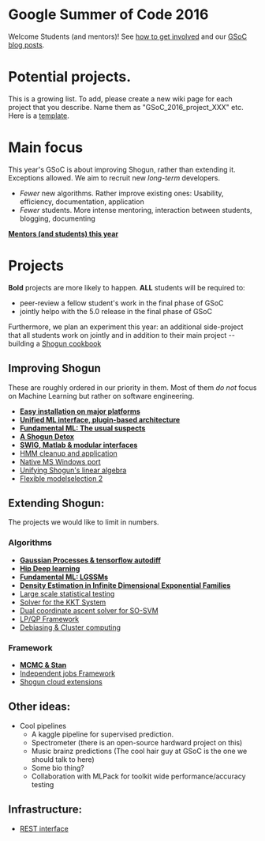 # Google Summer of Code 2016
Welcome Students (and mentors)! See [how to get involved](https://github.com/shogun-toolbox/shogun/wiki/Getting-involved) and our [GSoC blog posts](https://github.com/shogun-toolbox/shogun/wiki/GSoC-follow-up-blog-posts).

# Potential projects.
This is a growing list. To add, please create a new wiki page for each project that you describe. Name them as "GSoC_2016_project_XXX" etc. Here is a [template](GSoC_project_template).

# Main focus
This year's GSoC is about improving Shogun, rather than extending it. Exceptions allowed. We aim to recruit new *long-term* developers.

 * *Fewer* new algorithms. Rather improve existing ones: Usability, efficiency, documentation, application
 * *Fewer* students. More intense mentoring, interaction between students, blogging, documenting

**[Mentors (and students) this year](GSoC_2016_mentors_students)**

# Projects
**Bold** projects are more likely to happen. **ALL** students will be required to:

 * peer-review a fellow student's work in the final phase of GSoC
 * jointly helpo with the 5.0 release in the final phase of GSoC

Furthermore, we plan an experiment this year: an additional side-project that all students work on jointly and in addition to their main project -- building a [Shogun cookbook](GSoC_2016_project_cookbook)

## Improving Shogun
These are roughly ordered in our priority in them. Most of them *do not* focus on Machine Learning but rather on software engineering.

 * [**Easy installation on major platforms**](GSoC_2015_project_installation)
 * [**Unified ML interface, plugin-based architecture**](GSoC_2015_plugin)
 * [**Fundamental ML: The usual suspects**](GSoC_2016_project_fundamental_usual_suspects)
 * [**A Shogun Detox**](GSoC_2015_clean_up_infrastructure)
 * [**SWIG, Matlab & modular interfaces**](GSoC_2015_project_swig)
 * [HMM cleanup and application](GSoC_2015_project_hmms)
 * [Native MS Windows port](GSoC_2015_windows)
 * [Unifying Shogun's linear algebra](GSoC_2015_project_linalg)
 * [Flexible modelselection 2](GSoC_2015_project_modelselection)
 
## Extending Shogun:
The projects we would like to limit in numbers.

### Algorithms
 * [**Gaussian Processes & tensorflow autodiff**](GSoC_2015_project_large_gps)
 * [**Hip Deep learning**](GSoC_2015_project_deep_learning)
 * [**Fundamental ML: LGSSMs**](GSoC_2015_project_fundamental)
 * [**Density Estimation in Infinite Dimensional Exponential Families**](GSoC_2015_project_kernel_infinite_exponential)
 * [Large scale statistical testing](GSoC_2015_project_large_testing)
 * [Solver for the KKT System](GSoC_2015_project_kkt)
 * [Dual coordinate ascent solver for SO-SVM](GSoC_2015_project_dca_sosvm)
 * [LP/QP Framework](GSoC_2015_project_lpqp)
 * [Debiasing & Cluster computing](GSoC_2015_project_debiasing)


### Framework
 * [**MCMC & Stan**](GSoC_2015_project_MCMC_Stan)
 * [Independent jobs Framework](GSoC_2015_cluster_shogun)
 * [Shogun cloud extensions](GSoC_2015_cloud_shogun)


## Other ideas:
 * Cool pipelines
   * A kaggle pipeline for supervised prediction.
   * Spectrometer (there is an open-source hardward project on this)
   * Music brainz predictions (The cool hair guy at GSoC is the one we should talk to here)
   * Some bio thing?
   * Collaboration with MLPack for toolkit wide performance/accuracy testing

## Infrastructure:
 * [REST interface](GSoC_2015_project_rest)